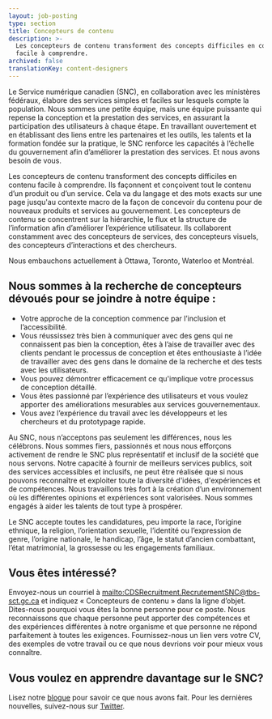 ```yaml
---
layout: job-posting
type: section
title: Concepteurs de contenu
description: >-
  Les concepteurs de contenu transforment des concepts difficiles en contenu
  facile à comprendre. 
archived: false
translationKey: content-designers
---
```

Le Service numérique canadien (SNC), en collaboration avec les ministères fédéraux, élabore des services simples et faciles sur lesquels compte la population. Nous sommes une petite équipe, mais une équipe puissante qui repense la conception et la prestation des services, en assurant la participation des utilisateurs à chaque étape. En travaillant ouvertement et en établissant des liens entre les partenaires et les outils, les talents et la formation fondée sur la pratique, le SNC renforce les capacités à l’échelle du gouvernement afin d’améliorer la prestation des services. Et nous avons besoin de vous.

Les concepteurs de contenu transforment des concepts difficiles en contenu facile à comprendre. Ils façonnent et conçoivent tout le contenu d’un produit ou d’un service. Cela va du langage et des mots exacts sur une page jusqu'au contexte macro de la façon de concevoir du contenu pour de nouveaux produits et services au gouvernement. Les concepteurs de contenu se concentrent sur la hiérarchie, le flux et la structure de l’information afin d’améliorer l’expérience utilisateur. Ils collaborent constamment avec des concepteurs de services, des concepteurs visuels, des concepteurs d’interactions et des chercheurs. 

Nous embauchons actuellement à Ottawa, Toronto, Waterloo et Montréal.

## Nous sommes à la recherche de concepteurs dévoués pour se joindre à notre équipe :

* Votre approche de la conception commence par l’inclusion et l’accessibilité.
* Vous réussissez très bien à communiquer avec des gens qui ne connaissent pas bien la conception, êtes à l’aise de travailler avec des clients pendant le processus de conception et êtes enthousiaste à l’idée de travailler avec des gens dans le domaine de la recherche et des tests avec les utilisateurs.
* Vous pouvez démontrer efficacement ce qu'implique votre processus de conception détaillé.
* Vous êtes passionné par l’expérience des utilisateurs et vous voulez apporter des améliorations mesurables aux services gouvernementaux.
* Vous avez l’expérience du travail avec les développeurs et les chercheurs et du prototypage rapide.

Au SNC, nous n’acceptons pas seulement les différences, nous les célébrons. Nous sommes fiers, passionnés et nous nous efforçons activement de rendre le SNC plus représentatif et inclusif de la société que nous servons. Notre capacité à fournir de meilleurs services publics, soit des services accessibles et inclusifs, ne peut être réalisée que si nous pouvons reconnaître et exploiter toute la diversité d'idées, d'expériences et de compétences. Nous travaillons très fort à la création d’un environnement où les différentes opinions et expériences sont valorisées. Nous sommes engagés à aider les talents de tout type à prospérer.

Le SNC accepte toutes les candidatures, peu importe la race, l’origine ethnique, la religion, l’orientation sexuelle, l’identité ou l’expression de genre, l’origine nationale, le handicap, l’âge, le statut d’ancien combattant, l’état matrimonial, la grossesse ou les engagements familiaux.

## Vous êtes intéressé?

Envoyez-nous un courriel à <mailto:CDSRecruitment.RecrutementSNC@tbs-sct.gc.ca> et indiquez « Concepteurs de contenu » dans la ligne d’objet. Dites-nous pourquoi vous êtes la bonne personne pour ce poste. Nous reconnaissons que chaque personne peut apporter des compétences et des expériences différentes à notre organisme et que personne ne répond parfaitement à toutes les exigences. Fournissez-nous un lien vers votre CV, des exemples de votre travail ou ce que nous devrions voir pour mieux vous connaître.

## Vous voulez en apprendre davantage sur le SNC?

Lisez notre [blogue](https://numerique.canada.ca/blogue/) pour savoir ce que nous avons fait.
Pour les dernières nouvelles, suivez-nous sur [Twitter](https://twitter.com/snc_gc?lang=fr).
